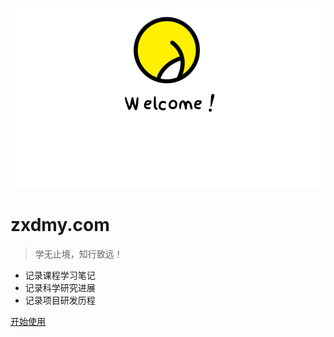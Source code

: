<!-- _coverpage.md 封面 -->

![logo](_media/welcome.gif)

# zxdmy.com <small></small>

> 学无止境，知行致远！

- 记录课程学习笔记
- 记录科学研究进展
- 记录项目研发历程


[开始使用](#欢迎使用)

